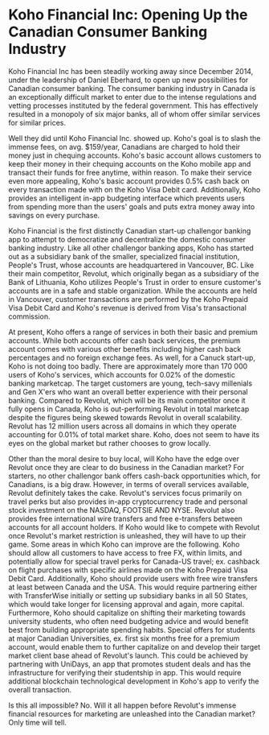 # Koho Financial Inc: Opening Up the Canadian Consumer Banking Industry
Koho Financial Inc has been steadily working away since December 2014, under the leadership of Daniel Eberhard, to open up new possibilities for Canadian consumer banking. The consumer banking industry in Canada is an exceptionally difficult market to enter due to the intense regulations and vetting processes instituted by the federal government. This has effectively resulted in a monopoly of six major banks, all of whom offer similar services for similar prices. 

Well they did until Koho Financial Inc. showed up. Koho's goal is to slash the immense fees, on avg. $159/year, Canadians are charged to hold their money just in chequing accounts. Koho's basic account allows customers to keep their money in their chequing accounts on the Koho mobile app and transact their funds for free anytime, within reason. To make their service even more appealing, Koho's basic account provides 0.5% cash back on every transaction made with on the Koho Visa Debit card. Additionally, Koho provides an intelligent in-app budgeting interface which prevents users from spending more than the users' goals and puts extra money away into savings on every purchase. 

Koho Financial is the first distinctly Canadian start-up challengor banking app to attempt to democratize and decentralize the domestic consumer banking industry. Like all other challengor banking apps, Koho has started out as a subsidiary bank of the smaller, specialized finacial institution, People's Trust, whose accounts are headquartered in Vancouver, BC. Like their main competitor, Revolut, which originally began as a subsidiary of the Bank of Lithuania, Koho utilizes People's Trust in order to ensure customer's accounts are in a safe and stable organization. While the accounts are held in Vancouver, customer transactions are performed by the Koho Prepaid Visa Debit Card and Koho's revenue is derived from Visa's transactional commission. 

At present, Koho offers a range of services in both their basic and premium accounts. While both accounts offer cash back services, the premium account comes with various other benefits including higher cash back percentages and no foreign exchange fees. As well, for a Canuck start-up, Koho is not doing too badly. There are approximately more than 170 000 users of Koho's services, which accounts for 0.02% of the domestic banking marketcap. The target customers are young, tech-savy millenials and Gen X'ers who want an overall better experience with their personal banking. Compared to Revolut, which will be its main competitor once it fully opens in Canada, Koho is out-performing Revolut in total marketcap despite the figures being skewed towards Revolut in overall scalability. Revolut has 12 million users across all domains in which they operate accounting for 0.01% of total market share. Koho, does not seem to have its eyes on the global market but rather chooses to grow locally. 

Other than the moral desire to buy local, will Koho have the edge over Revolut once they are clear to do business in the Canadian market? For starters, no other challengor bank offers cash-back opportunities which, for Canadians, is a big draw. However, in terms of overall services available, Revolut definitely takes the cake. Revolut's services focus primarily on travel perks but also provides in-app cryptocurrency trade and personal stock investment on the NASDAQ, FOOTSIE AND NYSE. Revolut also provides free international wire transfers and free e-transfers between accounts for all account holders. If Koho would like to compete with Revolut once Revolut's market restriction is unleashed, they will have to up their game. Some areas in which Koho can improve are the following. Koho should allow all customers to have access to free FX, within limits, and potentially allow for special travel perks for Canada-US travel; ex. cashback on flight purchases with specific airlines made on the Koho Prepaid Visa Debit Card. Additionally, Koho should provide users with free wire transfers at least between Canada and the USA. This would require partnering either with TransferWise initially or setting up subsidiary banks in all 50 States, which would take longer for licensing approval and again, more capital. Furthermore, Koho should capitalize on shifting their marketing towards university students, who often need budgeting advice and would benefit best from building appropriate spending habits. Special offers for students at major Canadian Universities, ex. first six months free for a premium account, would enable them to further capitalize on and develop their target market client base ahead of Revolut's launch. This could be achieved by partnering with UniDays, an app that promotes student deals and has the infrastructure for verifying their studentship in app. This would require additional blockchain technological development in Koho's app to verify the overall transaction. 

Is this all impossible? No. Will it all happen before Revolut's immense financial resources for marketing are unleashed into the Canadian market? Only time will tell.  
